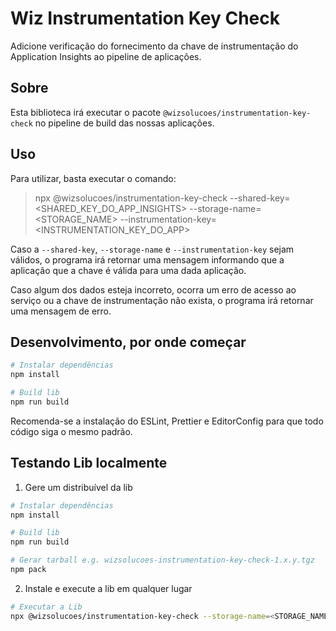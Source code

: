 # Wiz Instrumentation Key Check

Adicione verificação do fornecimento da chave de instrumentação do Application
Insights ao pipeline de aplicações.

## Sobre

Esta biblioteca irá executar o pacote `@wizsolucoes/instrumentation-key-check`
no pipeline de build das nossas aplicações.

## Uso

Para utilizar, basta executar o comando:

> npx @wizsolucoes/instrumentation-key-check --shared-key=\<SHARED_KEY_DO_APP_INSIGHTS\> --storage-name=\<STORAGE_NAME\> --instrumentation-key=\<INSTRUMENTATION_KEY_DO_APP\>

Caso a `--shared-key`, `--storage-name` e `--instrumentation-key` sejam válidos,
o programa irá retornar uma mensagem informando que a aplicação que a chave é
válida para uma dada aplicação.

Caso algum dos dados esteja incorreto, ocorra um erro de acesso ao serviço ou a
chave de instrumentação não exista, o programa irá retornar uma mensagem de
erro.

## Desenvolvimento, por onde começar

 ```bash
 # Instalar dependências
 npm install

 # Build lib
 npm run build
 ```

Recomenda-se a instalação do ESLint, Prettier e EditorConfig para que todo
código siga o mesmo padrão.

## Testando Lib localmente

1. Gere um distribuível da lib

```bash
# Instalar dependências
npm install

# Build lib
npm run build

# Gerar tarball e.g. wizsolucoes-instrumentation-key-check-1.x.y.tgz
npm pack
```

 2. Instale e execute a lib em qualquer lugar

```bash
# Executar a Lib
npx @wizsolucoes/instrumentation-key-check --storage-name=<STORAGE_NAME> --shared-key=<SHARED_KEY> --instrumentation-key=<CHAVE_DE_INSTRUMENTAÇÃO>
```
